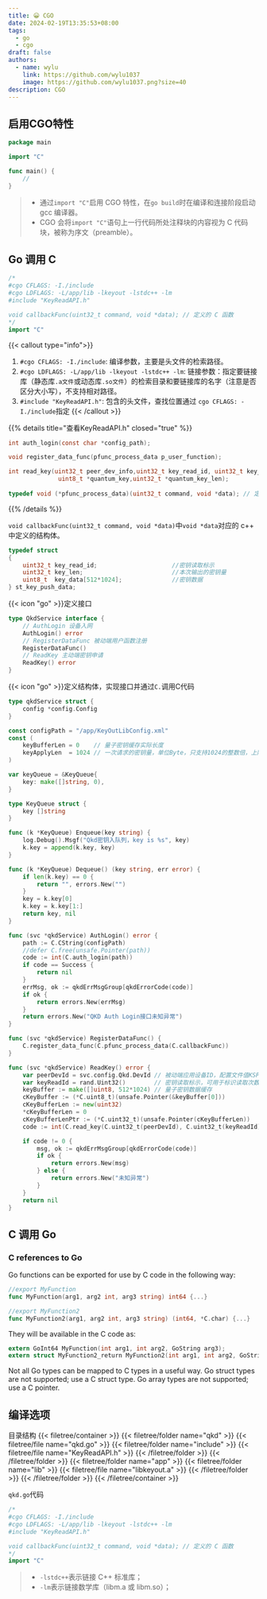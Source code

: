 ```yaml
---
title: 😀 CGO
date: 2024-02-19T13:35:53+08:00
tags:
  - go
  - cgo
draft: false
authors:
  - name: wylu
    link: https://github.com/wylu1037
    image: https://github.com/wylu1037.png?size=40
description: CGO
---
```


## 启用CGO特性
```go
package main

import "C"

func main() {
    //
}
```
> + 通过`import "C"`启用 CGO 特性，在`go build`时在编译和连接阶段启动 gcc 编译器。
> + CGO 会将`import "C"`语句上一行代码所处注释块的内容视为 C 代码块，被称为序文（preamble）。

## Go 调用 C
```go {filename="qkd.go",hl_lines=[1,2,3]}
/*
#cgo CFLAGS: -I./include
#cgo LDFLAGS: -L/app/lib -lkeyout -lstdc++ -lm
#include "KeyReadAPI.h"

void callbackFunc(uint32_t command, void *data); // 定义的 C 函数
*/
import "C"
```
{{< callout type="info">}}
1. `#cgo CFLAGS: -I./include`: 编译参数，主要是头文件的检索路径。
2. `#cgo LDFLAGS: -L/app/lib -lkeyout -lstdc++ -lm`: 链接参数：指定要链接库（静态库`.a文件`或动态库`.so文件`）的检索目录和要链接库的名字（注意是否区分大小写），不支持相对路径。
3. `#include "KeyReadAPI.h"`: 包含的头文件，查找位置通过 `cgo CFLAGS: -I./include`指定
{{< /callout >}}

{{% details title="查看KeyReadAPI.h" closed="true" %}}

```c {filename="KeyReadAPI.h"}
int auth_login(const char *config_path);

void register_data_func(pfunc_process_data p_user_function);

int read_key(uint32_t peer_dev_info,uint32_t key_read_id, uint32_t key_apply_len,
              uint8_t *quantum_key,uint32_t *quantum_key_len);
              
typedef void (*pfunc_process_data)(uint32_t command, void *data); // 定义的回调函数，register_data_func注册该回调函数
```

{{% /details %}}

`void callbackFunc(uint32_t command, void *data)`中`void *data`对应的 c++ 中定义的结构体。
```c++ {filename=" KeyReadAPI.h"}
typedef struct
{
    uint32_t key_read_id;                     //密钥读取标示
    uint32_t key_len; 						  //本次输出的密钥量
    uint8_t  key_data[512*1024];              //密钥数据
} st_key_push_data;
```

{{< icon "go" >}}定义接口
```go {filename="qkd.go"}
type QkdService interface {
	// AuthLogin 设备入网
	AuthLogin() error
	// RegisterDataFunc 被动端用户函数注册
	RegisterDataFunc()
	// ReadKey 主动端密钥申请
	ReadKey() error
}
```

{{< icon "go" >}}定义结构体，实现接口并通过`C.`调用C代码
```go {filename="qkd.go",hl_lines=[34,36,48,59]}
type qkdService struct {
	config *config.Config
}

const configPath = "/app/KeyOutLibConfig.xml"
const (
	keyBufferLen = 0    // 量子密钥缓存实际长度
	keyApplyLen  = 1024 // 一次请求的密钥量，单位Byte，只支持1024的整数倍，上限512*1024
)

var keyQueue = &KeyQueue{
	key: make([]string, 0),
}

type KeyQueue struct {
	key []string
}

func (k *KeyQueue) Enqueue(key string) {
	log.Debug().Msgf("Qkd密钥入队列，key is %s", key)
	k.key = append(k.key, key)
}

func (k *KeyQueue) Dequeue() (key string, err error) {
	if len(k.key) == 0 {
		return "", errors.New("")
	}
	key = k.key[0]
	k.key = k.key[1:]
	return key, nil
}

func (svc *qkdService) AuthLogin() error {
	path := C.CString(configPath)
	//defer C.free(unsafe.Pointer(path))
	code := int(C.auth_login(path))
	if code == Success {
		return nil
	}
	errMsg, ok := qkdErrMsgGroup[qkdErrorCode(code)]
	if ok {
		return errors.New(errMsg)
	}
	return errors.New("QKD Auth Login接口未知异常")
}

func (svc *qkdService) RegisterDataFunc() {
	C.register_data_func(C.pfunc_process_data(C.callbackFunc))
}

func (svc *qkdService) ReadKey() error {
	var peerDevId = svc.config.Qkd.DevId // 被动端应用设备ID，配置文件值KSP ID
	var keyReadId = rand.Uint32()        // 密钥读取标示，可用于标识读取次数，每次密钥申请此参数不能重复。
	keyBuffer := make([]uint8, 512*1024) // 量子密钥数据缓存
	cKeyBuffer := (*C.uint8_t)(unsafe.Pointer(&keyBuffer[0]))
	cKeyBufferLen := new(uint32)
	*cKeyBufferLen = 0
	cKeyBufferLenPtr := (*C.uint32_t)(unsafe.Pointer(cKeyBufferLen))
	code := int(C.read_key(C.uint32_t(peerDevId), C.uint32_t(keyReadId), C.uint32_t(keyApplyLen), cKeyBuffer, cKeyBufferLenPtr))

	if code != 0 {
		msg, ok := qkdErrMsgGroup[qkdErrorCode(code)]
		if ok {
			return errors.New(msg)
		} else {
			return errors.New("未知异常")
		}
	}
	return nil
}
```

## C 调用 Go
### C references to Go
Go functions can be exported for use by C code in the following way:
```go
//export MyFunction
func MyFunction(arg1, arg2 int, arg3 string) int64 {...}

//export MyFunction2
func MyFunction2(arg1, arg2 int, arg3 string) (int64, *C.char) {...}
```

They will be available in the C code as:
```c
extern GoInt64 MyFunction(int arg1, int arg2, GoString arg3);
extern struct MyFunction2_return MyFunction2(int arg1, int arg2, GoString arg3);
```

Not all Go types can be mapped to C types in a useful way. Go struct types are not supported; use a C struct type. Go array types are not supported; use a C pointer.




## 编译选项
目录结构
{{< filetree/container >}}
  {{< filetree/folder name="qkd" >}}
    {{< filetree/file name="qkd.go" >}}
    {{< filetree/folder name="include" >}}
      {{< filetree/file name="KeyReadAPI.h" >}}
    {{< /filetree/folder >}}
  {{< /filetree/folder >}}
  {{< filetree/folder name="app" >}}
    {{< filetree/folder name="lib" >}}
      {{< filetree/file name="libkeyout.a" >}}
    {{< /filetree/folder >}}
  {{< /filetree/folder >}}
{{< /filetree/container >}}

`qkd.go`代码
```go {filename="qkd.go"}
/*
#cgo CFLAGS: -I./include
#cgo LDFLAGS: -L/app/lib -lkeyout -lstdc++ -lm
#include "KeyReadAPI.h"

void callbackFunc(uint32_t command, void *data); // 定义的 C 函数
*/
import "C"
```
> + `-lstdc++`表示链接 C++ 标准库；
> + `-lm`表示链接数学库（libm.a 或 libm.so）；



